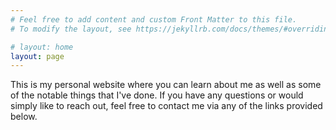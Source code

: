 ```yaml
---
# Feel free to add content and custom Front Matter to this file.
# To modify the layout, see https://jekyllrb.com/docs/themes/#overriding-theme-defaults

# layout: home
layout: page
---
```


This is my personal website where you can learn about me as well as some of the notable things that I've done. If you have any questions or would simply like to reach out, feel free to contact me via any of the links provided below.
